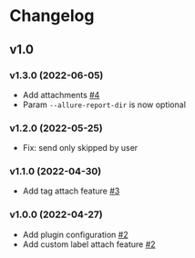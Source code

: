 # Changelog

## v1.0

### v1.3.0 (2022-06-05)

- Add attachments [#4](https://github.com/nikitanovosibirsk/vedro-allure-reporter/pull/4)
- Param `--allure-report-dir` is now optional

### v1.2.0 (2022-05-25)

- Fix: send only skipped by user

### v1.1.0 (2022-04-30)

- Add tag attach feature [#3](https://github.com/nikitanovosibirsk/vedro-allure-reporter/pull/3)

### v1.0.0 (2022-04-27)

- Add plugin configuration [#2](https://github.com/nikitanovosibirsk/vedro-allure-reporter/pull/2)
- Add custom label attach feature [#2](https://github.com/nikitanovosibirsk/vedro-allure-reporter/pull/2)
